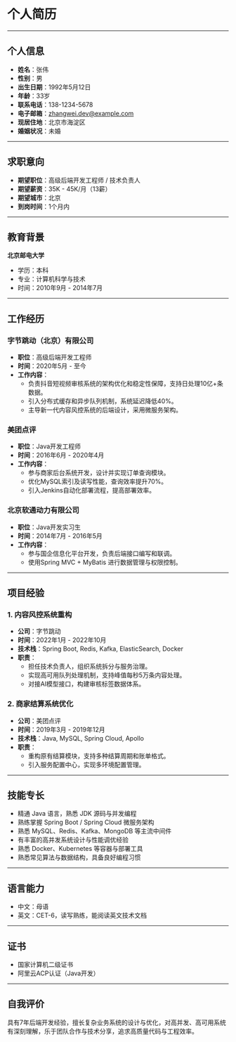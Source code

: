# 个人简历

---

## 个人信息
- **姓名**：张伟  
- **性别**：男  
- **出生日期**：1992年5月12日  
- **年龄**：33岁  
- **联系电话**：138-1234-5678  
- **电子邮箱**：zhangwei.dev@example.com  
- **现居住地**：北京市海淀区  
- **婚姻状况**：未婚  

---

## 求职意向
- **期望职位**：高级后端开发工程师 / 技术负责人  
- **期望薪资**：35K - 45K/月（13薪）  
- **期望城市**：北京  
- **到岗时间**：1个月内  

---

## 教育背景
**北京邮电大学**  
- 学历：本科  
- 专业：计算机科学与技术  
- 时间：2010年9月 - 2014年7月  

---

## 工作经历
### 字节跳动（北京）有限公司  
- **职位**：高级后端开发工程师  
- **时间**：2020年5月 - 至今  
- **工作内容**：  
  - 负责抖音短视频审核系统的架构优化和稳定性保障，支持日处理10亿+条数据。  
  - 引入分布式缓存和异步队列机制，系统延迟降低40%。  
  - 主导新一代内容风控系统的后端设计，采用微服务架构。  

### 美团点评  
- **职位**：Java开发工程师  
- **时间**：2016年6月 - 2020年4月  
- **工作内容**：  
  - 参与商家后台系统开发，设计并实现订单查询模块。  
  - 优化MySQL索引及读写性能，查询效率提升70%。  
  - 引入Jenkins自动化部署流程，提高部署效率。  

### 北京软通动力有限公司  
- **职位**：Java开发实习生  
- **时间**：2014年7月 - 2016年5月  
- **工作内容**：  
  - 参与国企信息化平台开发，负责后端接口编写和联调。  
  - 使用Spring MVC + MyBatis 进行数据管理与权限控制。  

---

## 项目经验
### 1. 内容风控系统重构  
- **公司**：字节跳动  
- **时间**：2022年1月 - 2022年10月  
- **技术栈**：Spring Boot, Redis, Kafka, ElasticSearch, Docker  
- **职责**：  
  - 担任技术负责人，组织系统拆分与服务治理。  
  - 实现高可用队列处理机制，支持峰值每秒5万条内容处理。  
  - 对接AI模型接口，构建审核标签数据体系。  

### 2. 商家结算系统优化  
- **公司**：美团点评  
- **时间**：2019年3月 - 2019年12月  
- **技术栈**：Java, MySQL, Spring Cloud, Apollo  
- **职责**：  
  - 重构原有结算模块，支持多种结算周期和账单格式。  
  - 引入服务配置中心，实现多环境配置管理。  

---

## 技能专长
- 精通 Java 语言，熟悉 JDK 源码与并发编程  
- 熟练掌握 Spring Boot / Spring Cloud 微服务架构  
- 熟悉 MySQL、Redis、Kafka、MongoDB 等主流中间件  
- 有丰富的高并发系统设计与性能调优经验  
- 熟悉 Docker、Kubernetes 等容器与部署工具  
- 熟悉常见算法与数据结构，具备良好编程习惯  

---

## 语言能力
- 中文：母语  
- 英文：CET-6，读写熟练，能阅读英文技术文档  

---

## 证书
- 国家计算机二级证书  
- 阿里云ACP认证（Java开发）  

---

## 自我评价
具有7年后端开发经验，擅长复杂业务系统的设计与优化，对高并发、高可用系统有深刻理解，乐于团队合作与技术分享，追求高质量代码与工程效率。
